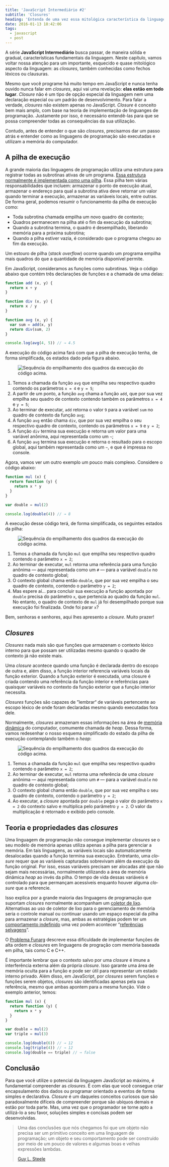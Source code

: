 ```yaml
---
title: 'JavaScript Intermediário #2'
subtitle: 'Closures'
heading: 'Entenda de uma vez essa mitológica característica da linguagem JavaScript'
date: 2016-01-13 18:42:06
tags:
  - javascript
  - post
---
```


A série **JavaScript Intermediário** busca passar, de maneira sólida e gradual, características fundamentais da linguagem. Neste capítulo, vamos voltar nossa atenção para um importante, esquecido e quase mitológico aspecto da linguagem: as <i lang="en">closures</i>, também conhecidas como fechos léxicos ou clausuras.

Mesmo que você programe há muito tempo em JavaScript e nunca tenha ouvido nunca falar em <i lang="en">closures</i>, aqui vai uma revelação: **elas estão em todo lugar**. <i lang="en">Closure</i> não é um tipo de opção especial da linguagem nem uma declaração especial ou um padrão de desenvolvimento. Para falar a verdade, <i lang="en">closures</i> não existem apenas no JavaScript. <i lang="en">Closure</i> é conceito bem mais amplo, com base na teoria de implementação de linguanges de programação. Justamente por isso, é necessário entendê-las para que se possa compreender todas as consequências da sua utilização.

Contudo, antes de entender o que são <i lang="en">closures</i>, precisamos dar um passo atrás e entender como as linguagens de programação são executadas e utilizam a memória do computador.

## A pilha de execução

A grande maioria das linguagens de programação utiliza uma estrutura para registrar todas as subrotinas ativas de um programa. [Essa estrutura normalmente é implementada como uma pilha](https://en.wikipedia.org/wiki/Stack-based_memory_allocation). Essa pilha tem várias responsabilidades que incluem: armazenar o ponto de execução atual, armazenar o endereço para qual a subrotina ativa deve retornar um valor quando terminar a execução, armazenar as variáveis locais, entre outras. De forma geral, podemos resumir o funcionamento da pilha de execução como:

- Toda subrotina chamada empilha um novo quadro de contexto;
- Quadros permanecem na pilha até o fim da execução da subrotina;
- Quando a subrotina termina, o quadro é desempilhado, liberando memória para a próxima subrotina;
- Quando a pilha estiver vazia, é considerado que o programa chegou ao fim da execução.

<aside>
<p>
Um estouro de pilha (<i lang="en">stack overflow</i>) ocorre quando um programa empilha mais quadros do que a quantidade de memória disponível permite.
</p>
</aside>

Em JavaScript, consideramos as funções como subrotinas. Veja o código abaixo que contém três declarações de funções e a chamada de uma delas:

```js
function add (x, y) {
  return x + y
}

function div (x, y) {
  return x / y
}

function avg (x, y) {
  var sum = add(x, y)
  return div(sum, 2)
}

console.log(avg(4, 5)) // → 4.5
```

A execução do código acima fará com que a pilha de execução tenha, de forma simplificada, os estados dado pela figura abaixo.

<figure>
  <img
    src="/images/2016-01-13-javascript-intermediario-2/stack1.svg"
    alt="Sequência do empilhamento dos quadros da execução do código acima."
  />
</figure>

1. Temos a chamada da função `avg` que empilha seu respectivo quadro contendo os parâmetros `x = 4` e `y = 5`;
2. A partir de um ponto, a função `avg` chama a função `add`, que por sua vez empilha seu quadro de contexto contendo também os parâmetros `x = 4` e `y = 5`;
3. Ao terminar de executar, `add` retorna o valor `9` para a variável `sum` no quadro de contexto da função `avg`;
4. A função `avg` então chama `div`, que por sua vez empilha o seu respectivo quadro de contexto, contendo os parâmetros `x = 9` e `y = 2`;
5. A função `div` termina sua execução e retorna um valor para uma variável anônima, aqui representada como um `~`;
6. A função `avg` termina sua execução e retorna o resultado para o escopo global, aqui também representada como um `~`, e que é impressa no console.

Agora, vamos ver um outro exemplo um pouco mais complexo. Considere o código abaixo:

```js
function mul (x) {
  return function (y) {
    return x * y
  }
}

var double = mul(2)

console.log(double(4)) // → 8
```

A execução desse código terá, de forma simplificada, os seguintes estados da pilha:

<figure>
  <img
    src="/images/2016-01-13-javascript-intermediario-2/stack2.svg"
    alt="Sequência do empilhamento dos quadros da execução do código acima."
  />
</figure>

1. Temos a chamada da função `mul` que empilha seu respectivo quadro contendo o parâmetro `x = 2`;
2. Ao terminar de executar, `mul` retorna uma referência para uma função anônima — aqui representada como um `#` — para a variável `double` no quadro de contexto global;
3. O contexto global chama então `double`, que por sua vez empilha o seu quadro de contexto, contendo o parâmetro `y = 2`;
4. Mas espere aí… para concluir sua execução a função apontada por `double` precisa do parâmetro `x`, que pertencia ao quadro da função `mul`. No entanto, o quadro de contexto de `mul` já foi desempilhado porque sua execução foi finalizada. Onde foi parar `x`?

Bem, senhoras e senhores, aqui lhes apresento a <i lang="en">closure</i>. Muito prazer!

## <i lang="en">Closures</i>

<i lang="en">Closures</i> nada mais são que funções que armazenam o contexto léxico interno para que possam ser utilizadas mesmo quando o quadro de contexto já não existe mais.

Uma <i lang="en">closure</i> acontece quando uma função é declarada dentro do escopo de outra e, além disso, a função interior referencia variáveis locais da função exterior. Quando a função exterior é executada, uma closure é criada contendo uma referência da função interior e referências para quaisquer variáveis no contexto da função exterior que a função interior necessita.

<aside>
<p>
<i lang="en">Closures</i> funções são capazes de ”lembrar“ de variáveis pertencente ao escopo léxico de onde foram declaradas mesmo quando executadas fora dele.
</p>
</aside>

Normalmente, <i lang="en">closures</i> armazenam essas informações na área de [memória dinâmica](https://en.wikipedia.org/wiki/Memory_management#Dynamic_memory_allocation) do computador, comumente chamada de <i lang="en">heap</i>. Dessa forma, vamos redesenhar o nosso esquema simplificado do estado da pilha de execução contemplando também o <i lang="en">heap</i>:

<figure>
  <img
    src="/images/2016-01-13-javascript-intermediario-2/stack3.svg"
    alt="Sequência do empilhamento dos quadros da execução do código acima."
  />
</figure>

1. Temos a chamada da função `mul` que empilha seu respectivo quadro contendo o parâmetro `x = 2`;
2. Ao terminar de executar, `mul` retorna uma referência de uma <i lang="en">closure</i> anônima — aqui representada como um `#` — para a variável `double` no quadro de contexto global;
3. O contexto global chama então `double`, que por sua vez empilha o seu quadro de contexto, contendo o parâmetro `y = 2`;
4. Ao executar, a <i lang="en">closure</i> apontada por `double` pega o valor do parâmetro `x = 2` do contexto salvo e multiplica pelo parâmetro `y = 2`. O valor da multiplicação é retornado e exibido pelo console.

## Teoria e propriedades das <i lang="en">closures</i>

Uma linguagem de programação não consegue implementar <i lang="en">closures</i> se o seu modelo de memória apenas utiliza apenas a pilha para gerenciar a memória. Em tais linguagens, as variáveis locais são automaticamente desalocadas quando a função termina sua execução. Entretanto, uma <i lang="en">closure</i> requer que as variáveis capturadas sobrevivam além da execução da função original. Por isso, essas variáveis precisam ser alocadas até que não sejam mais necessárias, normalmente utilizando a área de memória dinâmica <i lang="en">heap</i> ao invés da pilha. O tempo de vida dessas variáveis é controlado para que permançam acessíveis enquanto houver alguma <i lang="en">closure</i> que a referencie.

Isso explica por a grande maioria das linguagens de programação que suportam <i lang="en">closures</i> normalmente acompanham um [coletor de lixo](<https://en.wikipedia.org/wiki/Garbage_collection_(computer_science)>). Alternativas ao uso de coletor de lixo para o gerenciamento de memória seria o controle manual ou continuar usando um espaço especial da pilha para armazenar a <i lang="en">closure</i>, mas, ambas as estratégias podem ter um [comportamento indefinido](https://en.wikipedia.org/wiki/Undefined_behavior) uma vez podem acontecer “[referências selvagens](https://pt.wikipedia.org/wiki/Apontador_pendente)”.

<aside>
<p>
O <a href="https://en.wikipedia.org/wiki/Funarg_problem">Problema Funarg</a> descreve essa dificuldade de implementar funções de alta ordem e <i lang="en">closures</i> em linguagens de progração com memória baseada em pilha, tais como C e C++.
</p>
</aside>

É importante lembrar que o contexto salvo por uma <i lang="en">closure</i> é imune a interferência externa além da própria <i lang="en">closure</i>. Isso garante uma área de memória oculta para a função e pode ser útil para representar um estado interno privado. Além disso, em JavaScript, por <i lang="en">closures</i> serem funções e funções serem objetos, <i lang="en">closures</i> são identificadas apenas pela sua referência, mesmo que ambas apontem para a mesma função. Vide o exemplo anterior, temos:

```js
function mul (x) {
  return function (y) {
    return x * y
  }
}

var double = mul(2)
var triple = mul(3)

console.log(double(6)) // → 12
console.log(triple(4)) // → 12
console.log(double == triple) // → false
```

## Conclusão

Para que você utilize o potencial da linguagem JavaScript ao máximo, é fundamental compreender as <i lang="en">closures</i>. É com elas que você consegue criar encapsulamento dos dados ou programar orientado a eventos de forma simples e declarativa. <i lang="en">Closure</i> é um daqueles conceitos curiosos que são paradoxalmente difíceis de compreender porque são ubíquos demais e estão por toda parte. Mas, uma vez que o programador se torne apto a utilizá-lo a seu favor, soluções simples e concisas podem ser desenvolvidas.

<blockquote cite="https://www.dreamsongs.com/ObjectsHaveNotFailedNarr.html">
<p>
Uma das conclusões que nós chegamos foi que um objeto não precisa ser um primitivo conceito em uma linguagem de programação; um objeto e seu comportamento pode ser construído por meio de um pouco de valores e algumas boas e velhas expressões lambdas.
</p>
<footer>
<a href="https://www.dreamsongs.com/ObjectsHaveNotFailedNarr.html">Guy L. Steele</a>
</footer>
</blockquote>
